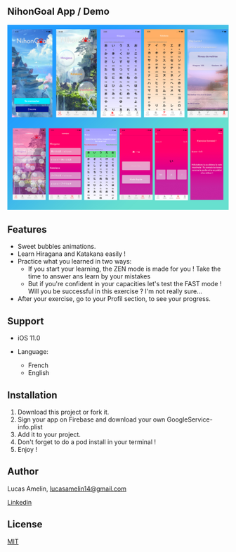 ## NihonGoal App / Demo

![Preview](https://github.com/LucasGitHubz/NihonGoal/blob/master/Screenshots/demo.jpg)

## Features 

- Sweet bubbles animations.
- Learn Hiragana and Katakana easily !
- Practice what you learned in two ways:
     - If you start your learning, the ZEN mode is made for you ! Take the time to answer ans learn by your mistakes
     - But if you're confident in your capacities let's test the FAST mode ! Will you be successful in this exercise ? I'm not really sure...
- After your exercise, go to your Profil section, to see your progress.

## Support
* iOS 11.0

* Language: 
     - French
     - English

## Installation
1. Download this project or fork it.
2. Sign your app on Firebase and download your own GoogleService-info.plist
3. Add it to your project.
4. Don't forget to do a pod install in your terminal !
5. Enjoy !

## Author
Lucas Amelin, lucasamelin14@gmail.com

<a href="https://www.linkedin.com/in/lucas-amelin-3b8b85190/">Linkedin</a>

## License
[MIT](https://choosealicense.com/licenses/mit/)
